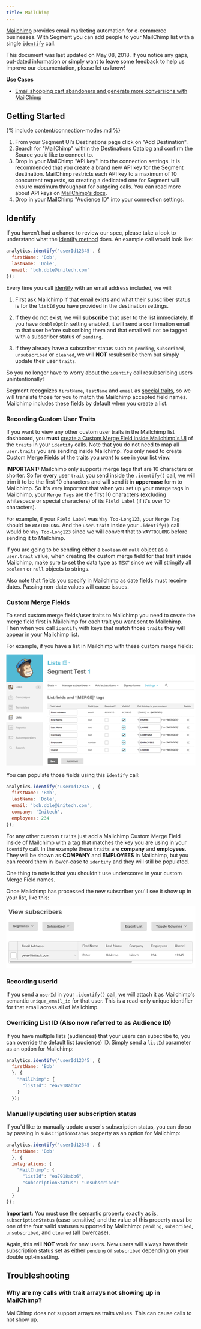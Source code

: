 ```yaml
---
title: MailChimp
---
```

[Mailchimp](https://mailchimp.com/?utm_source=segmentio&utm_medium=docs&utm_campaign=partners) provides email marketing automation for e-commerce businesses. With Segment you can add people to your MailChimp list with a single [`identify`](/docs/spec/identify/) call.

This document was last updated on May 08, 2018. If you notice any gaps, out-dated information or simply want to leave some feedback to help us improve our documentation, please let us know!

**Use Cases**

* [Email shopping cart abandoners and generate more conversions with MailChimp](https://segment.com/recipes/email-shopping-cart-abandoners-mailchimp/)

## Getting Started

{% include content/connection-modes.md %}

1. From your Segment UI’s Destinations page click on "Add Destination".
2. Search for "MailChimp" within the Destinations Catalog and confirm the Source you’d like to connect to.
3. Drop in your MailChimp "API key" into the connection settings. It is recommended that you create a brand new API key for the Segment destination. MailChimp restricts each API key to a maximum of 10 concurrent requests, so creating a dedicated one for Segment will ensure maximum throughput for outgoing calls. You can read more about API keys on [MailChimp's docs](http://kb.mailchimp.com/integrations/api-integrations/about-api-keys).
4. Drop in your MailChimp "Audience ID" into your connection settings.

## Identify

If you haven’t had a chance to review our spec, please take a look to understand what the [Identify method](https://segment.com/docs/spec/identify/) does. An example call would look like:

```javascript
analytics.identify('userId12345', {
  firstName: 'Bob',
  lastName: 'Dole',
  email: 'bob.dole@initech.com'
});
```

Every time you call [identify](/docs/spec/identify/) with an email address included, we will:

1. First ask Mailchimp if that email exists and what their subscriber status is for the `listId` you have provided in the destination settings.

2. If they do not exist, we will **subscribe** that user to the list immediately. If you have `doubleOptIn` setting enabled, it will send a confirmation email to that user before subscribing them and that email will not be tagged with a subscriber status of `pending`.

3. If they already have a subscriber status such as `pending`, `subscribed`, `unsubscribed` or `cleaned`, we will **NOT** resubscribe them but simply update their user `traits`.

So you no longer have to worry about the `identify` call resubscribing users unintentionally!

Segment recognizes `firstName`, `lastName` and `email` as [special traits](/docs/spec/identify#special-traits), so we will translate those for you to match the Mailchimp accepted field names. Mailchimp includes these fields by default when you create a list.

### Recording Custom User Traits

If you want to view any other custom user traits in the Mailchimp list dashboard, you **must** [create a Custom Merge Field inside Mailchimp's UI](#custom-merge-fields) of the `traits` in your `identify` calls. Note that you do not need to map all `user.traits` you are sending inside Mailchimp. You only need to create Custom Merge Fields of the traits you *want* to see in your list view.

**IMPORTANT:** Mailchimp only supports merge tags that are 10 characters or shorter. So for every user `trait` you send inside the `.identify()` call, we will trim it to be the first 10 characters and will send it in **uppercase** form to Mailchimp. So it's very important that when you set up your merge tags in Mailchimp, your `Merge Tags` are the first 10 characters (excluding whitespace or special characters) of its `Field Label` (if it's over 10 characters).

For example, if your `Field Label` was `Way Too-Long123`, your `Merge Tag` should be `WAYTOOLONG`. And the `user.trait` inside your `.identify()` call would be `Way Too-Long123` since we will convert that to `WAYTOOLONG` before sending it to Mailchimp.

If you are going to be sending either a `boolean` or `null` object as a `user.trait` value, when creating the custom merge field for that trait inside Mailchimp, make sure to set the data type as `TEXT` since we will stringify all `boolean` or `null` objects to strings.

Also note that fields you specify in Mailchimp as date fields must receive dates. Passing non-date values will cause issues.

### Custom Merge Fields

To send custom merge fields/user traits to Mailchimp you need to create the merge field first in Mailchimp for each trait you want sent to Mailchimp. Then when you call `identify` with keys that match those `traits` they will appear in your Mailchimp list.

For example, if you have a list in Mailchimp with these custom merge fields:

![mailchimp merge fields screenshot](images/merge-fields.png)

You can populate those fields using this `identify` call:

```javascript
analytics.identify('userId12345', {
  firstName: 'Bob',
  lastName: 'Dole',
  email: 'bob.dole@initech.com',
  company: 'Initech',
  employees: 234
});
```

For any other custom `traits` just add a Mailchimp Custom Merge Field inside of Mailchimp with a tag that matches the key you are using in your `identify` call. In the example these `traits` are **company** and **employees**. They will be shown as **COMPANY** and **EMPLOYEES** in Mailchimp, but you can record them in lower-case to `identify` and they will still be populated.

One thing to note is that you shouldn't use underscores in your custom Merge Field names.

Once Mailchimp has processed the new subscriber you'll see it show up in your list, like this:

![mailchimp subscriber screenshot](images/mailchimp-subscriber.png)

### Recording userId

If you send a `userId` in your `.identify()` call, we will attach it as Mailchimp's semantic `unique_email_id` for that user. This is a read-only unique identifier for that email across all of Mailchimp.

### Overriding List ID (Also now referred to as Audience ID)

If you have multiple lists (audiences) that your users can subscribe to, you can override the default list (audience) ID. Simply send a `listId` parameter as an option for Mailchimp:

```javascript
analytics.identify('userId12345', {
  firstName: 'Bob'
  }, {
    "MailChimp": {
      "listId": "ea7918abb6"
    }
  });
```

### Manually updating user subscription status

If you'd like to manually update a user's subscription status, you can do so by passing in `subscriptionStatus` property as an option for Mailchimp:

```javascript
analytics.identify('userId12345', {
  firstName: 'Bob'
  }, {
  integrations: {
    "MailChimp": {
      "listId": "ea7918abb6",
      "subscriptionStatus": "unsubscribed"
    }
  }
});
```

**Important:** You must use the semantic property exactly as is, `subscriptionStatus` (case-sensitive) and the value of this property *must* be one of the four valid statuses supported by Mailchimp: `pending`, `subscribed`, `unsubscribed`, and `cleaned` (all lowercase).

Again, this will **NOT** work for new users. New users will always have their subscription status set as either `pending` or `subscribed` depending on your double opt-in setting.

## Troubleshooting

### Why are my calls with trait arrays not showing up in MailChimp?
MailChimp does not support arrays as traits values. This can cause calls to not show up.
